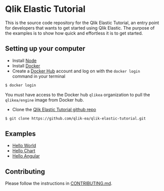 # Qlik Elastic Tutorial

This is the source code repository for the Qlik Elastic Tutorial, an entry point for developers that wants to get started using Qlik Elastic. The purpose of the examples is to show how quick and effortless it is to get started.


## Setting up your computer
* Install [Node](https://nodejs.org)
* Install [Docker](https://docs.docker.com/engine/getstarted/step_one/)
* Create a [Docker Hub](https://hub.docker.com/) account and log on with the `docker login` command in your terminal

```bash
$ docker login
```
You must have access to the Docker hub `qlikea` organization to pull the `qlikea/engine` image from Docker hub.

* Clone the [Qlik Elastic Tutorial github repo](https://github.com/qlik-ea/qlik-elastic-tutorial)

```bash
$ git clone https://github.com/qlik-ea/qlik-elastic-tutorial.git
```

## Examples
- [Hello World](hello-world/README.md)
- [Hello Chart](hello-chart/README.md)
- [Hello Angular](hello-angular/README.md)  

## Contributing
Please follow the instructions in [CONTRIBUTING.md](.github/CONTRIBUTING.md).
